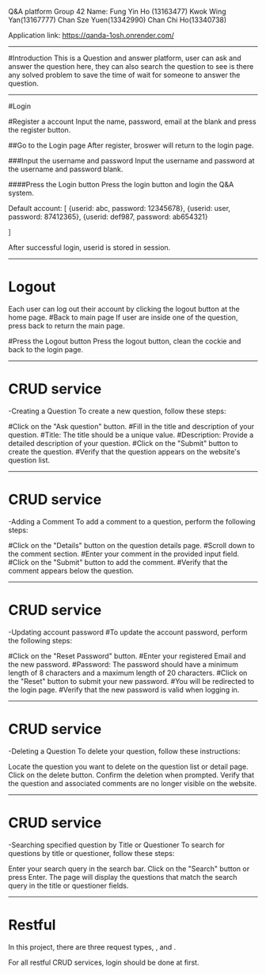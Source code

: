 Q&A platform
Group 42
Name:
	Fung Yin Ho (13163477)
	Kwok Wing Yan(13167777)
	Chan Sze Yuen(13342990)
	Chan Chi Ho(13340738)

Application link: https://qanda-1osh.onrender.com/
********************************************
#Introduction
	This is a Question and answer platform, user can ask and answer the question here, they can also search the question to see is there any solved problem to save the time of wait for someone to answer the question. 
********************************************
#Login

#Register a account
Input the name, password, email at the blank and press the register button.

##Go to the Login page
After register, broswer will return to the login page.

###Input the username and password
Input the username and password at the username and password blank.

####Press the Login button
Press the login button and login the Q&A system.

Default account:
[
	{userid: abc, password: 12345678},
	{userid: user, password: 87412365},
	{userid: def987, password: ab654321}

]

After successful login, userid is stored in session.
********************************************
# Logout
Each user can log out their account by clicking the logout button at the home page.
#Back to main page
If user are inside one of the question, press back to return the main page.

#Press the Logout button
Press the logout button, clean the cockie and back to the login page.

********************************************
# CRUD service
-Creating a Question
To create a new question, follow these steps:

#Click on the "Ask question" button.
#Fill in the title and description of your question.
	#Title: The title should be a unique value.
	#Description: Provide a detailed description of your question.
#Click on the "Submit" button to create the question.
#Verify that the question appears on the website's question list.

********************************************
# CRUD service
-Adding a Comment
To add a comment to a question, perform the following steps:

#Click on the "Details" button on the question details page.
#Scroll down to the comment section.
#Enter your comment in the provided input field.
#Click on the "Submit" button to add the comment.
#Verify that the comment appears below the question.


********************************************
# CRUD service
-Updating account password
#To update the account password, perform the following steps:

#Click on the "Reset Password" button.
#Enter your registered Email and the new password.
	#Password: The password should have a minimum length of 8 characters and a maximum length of 20 characters.
#Click on the "Reset" button to submit your new password.
#You will be redirected to the login page.
#Verify that the new password is valid when logging in.

********************************************
# CRUD service
-Deleting a Question
To delete your question, follow these instructions:

Locate the question you want to delete on the question list or detail page.
Click on the delete button.
Confirm the deletion when prompted.
Verify that the question and associated comments are no longer visible on the website.

********************************************
# CRUD service
-Searching specified question by Title or Questioner
To search for questions by title or questioner, follow these steps:

Enter your search query in the search bar.
Click on the "Search" button or press Enter.
The page will display the questions that match the search query in the title or questioner fields.

********************************************
# Restful
In this project, there are three  request types, ,  and .


For all restful CRUD services, login should be done at first.
